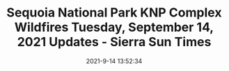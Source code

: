 ---
"title": "Sequoia National Park KNP Complex Wildfires Tuesday, September 14, 2021 Updates - Sierra Sun Times"
"date": "2021-9-14 13:52:34"
"feed_name": "GOOGLENEWSCONSTRUCTION"
"feed_website": "https://news.google.com/search?q=construction%2Bincident&hl=en-US&gl=US&ceid=US:en"
"feed_rss": "https://news.google.com/rss/search?q=construction%2Bincident&hl=en-US&gl=US&ceid=US:en"
"link": "https://goldrushcam.com/sierrasuntimes/index.php/news/local-news/33399-sequoia-national-park-knp-complex-wildfires-tuesday-september-14-2021-updates"
"file": "_posts/2021-1-1-678e7c902a9e767084510b574967584b3ab37173.md"
"accident": "0"
"drilling": "0"
---